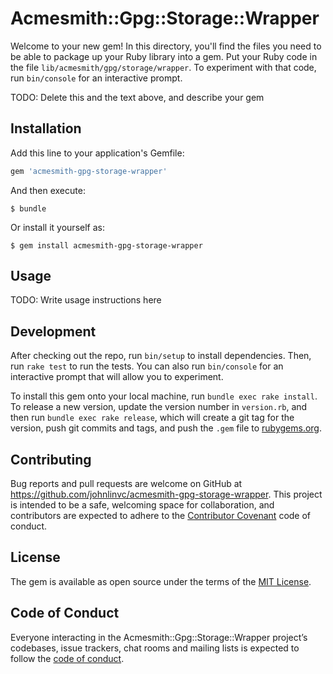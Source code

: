 # Acmesmith::Gpg::Storage::Wrapper

Welcome to your new gem! In this directory, you'll find the files you need to be able to package up your Ruby library into a gem. Put your Ruby code in the file `lib/acmesmith/gpg/storage/wrapper`. To experiment with that code, run `bin/console` for an interactive prompt.

TODO: Delete this and the text above, and describe your gem

## Installation

Add this line to your application's Gemfile:

```ruby
gem 'acmesmith-gpg-storage-wrapper'
```

And then execute:

    $ bundle

Or install it yourself as:

    $ gem install acmesmith-gpg-storage-wrapper

## Usage

TODO: Write usage instructions here

## Development

After checking out the repo, run `bin/setup` to install dependencies. Then, run `rake test` to run the tests. You can also run `bin/console` for an interactive prompt that will allow you to experiment.

To install this gem onto your local machine, run `bundle exec rake install`. To release a new version, update the version number in `version.rb`, and then run `bundle exec rake release`, which will create a git tag for the version, push git commits and tags, and push the `.gem` file to [rubygems.org](https://rubygems.org).

## Contributing

Bug reports and pull requests are welcome on GitHub at https://github.com/johnlinvc/acmesmith-gpg-storage-wrapper. This project is intended to be a safe, welcoming space for collaboration, and contributors are expected to adhere to the [Contributor Covenant](http://contributor-covenant.org) code of conduct.

## License

The gem is available as open source under the terms of the [MIT License](https://opensource.org/licenses/MIT).

## Code of Conduct

Everyone interacting in the Acmesmith::Gpg::Storage::Wrapper project’s codebases, issue trackers, chat rooms and mailing lists is expected to follow the [code of conduct](https://github.com/johnlinvc/acmesmith-gpg-storage-wrapper/blob/master/CODE_OF_CONDUCT.md).
